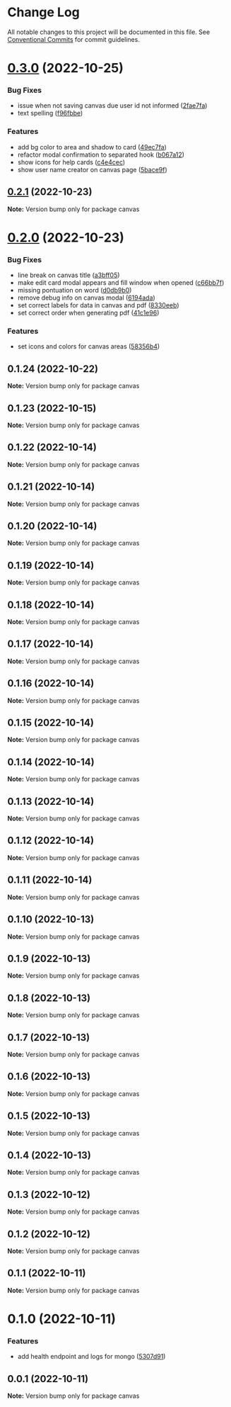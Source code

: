 # Change Log

All notable changes to this project will be documented in this file.
See [Conventional Commits](https://conventionalcommits.org) for commit guidelines.

# [0.3.0](https://github.com/rondymesquita/master-canvas/compare/v0.2.1...v0.3.0) (2022-10-25)


### Bug Fixes

* issue when not saving canvas due user id not informed ([2fae7fa](https://github.com/rondymesquita/master-canvas/commit/2fae7fa9010551f26cdef99047bba30e1c65c498))
* text spelling ([f96fbbe](https://github.com/rondymesquita/master-canvas/commit/f96fbbeb1be3d31dccab386d57865e1bf8db02a2))


### Features

* add bg color to area and shadow to card ([49ec7fa](https://github.com/rondymesquita/master-canvas/commit/49ec7fa336359378b552338c06da9e1690ca3904))
* refactor modal confirmation to separated hook ([b067a12](https://github.com/rondymesquita/master-canvas/commit/b067a12bfde522ddcff967a9de7cf27da6cd5aee))
* show icons for help cards ([c4e4cec](https://github.com/rondymesquita/master-canvas/commit/c4e4ceccffe23ef60607cb9e85ded94d928b7ff9))
* show user name creator on canvas page ([5bace9f](https://github.com/rondymesquita/master-canvas/commit/5bace9fb0f50f5d4c16c1eaa092b6a07cd909ee7))





## [0.2.1](https://github.com/rondymesquita/master-canvas/compare/v0.2.0...v0.2.1) (2022-10-23)

**Note:** Version bump only for package canvas





# [0.2.0](https://github.com/rondymesquita/master-canvas/compare/v0.1.24...v0.2.0) (2022-10-23)


### Bug Fixes

* line break on canvas title ([a3bff05](https://github.com/rondymesquita/master-canvas/commit/a3bff053054dcebbd501e2d1f0d36dcad5327137))
* make edit card modal appears and fill window when opened ([c66bb7f](https://github.com/rondymesquita/master-canvas/commit/c66bb7f79f564dd0792302c0ca7a4381c8949131))
* missing pontuation on word ([d0db9b0](https://github.com/rondymesquita/master-canvas/commit/d0db9b0dec2cccfc34a6771adde44b32052ffe80))
* remove debug info on canvas modal ([6194ada](https://github.com/rondymesquita/master-canvas/commit/6194adac0a920756be77aa5620bb82241f31fe8d))
* set correct labels for data in canvas and pdf ([8330eeb](https://github.com/rondymesquita/master-canvas/commit/8330eeb2cf8029af42cb38c6bd43a6ca5f5f5a29))
* set correct order when generating pdf ([41c1e96](https://github.com/rondymesquita/master-canvas/commit/41c1e967be890e5318b029c39cb2178ed8a2b765))


### Features

* set icons and colors for canvas areas ([58356b4](https://github.com/rondymesquita/master-canvas/commit/58356b474813284ba4483d1701bd6d91e792d6a9))





## 0.1.24 (2022-10-22)

**Note:** Version bump only for package canvas





## 0.1.23 (2022-10-15)

**Note:** Version bump only for package canvas





## 0.1.22 (2022-10-14)

**Note:** Version bump only for package canvas





## 0.1.21 (2022-10-14)

**Note:** Version bump only for package canvas





## 0.1.20 (2022-10-14)

**Note:** Version bump only for package canvas





## 0.1.19 (2022-10-14)

**Note:** Version bump only for package canvas





## 0.1.18 (2022-10-14)

**Note:** Version bump only for package canvas





## 0.1.17 (2022-10-14)

**Note:** Version bump only for package canvas





## 0.1.16 (2022-10-14)

**Note:** Version bump only for package canvas





## 0.1.15 (2022-10-14)

**Note:** Version bump only for package canvas





## 0.1.14 (2022-10-14)

**Note:** Version bump only for package canvas





## 0.1.13 (2022-10-14)

**Note:** Version bump only for package canvas





## 0.1.12 (2022-10-14)

**Note:** Version bump only for package canvas





## 0.1.11 (2022-10-14)

**Note:** Version bump only for package canvas





## 0.1.10 (2022-10-13)

**Note:** Version bump only for package canvas





## 0.1.9 (2022-10-13)

**Note:** Version bump only for package canvas





## 0.1.8 (2022-10-13)

**Note:** Version bump only for package canvas





## 0.1.7 (2022-10-13)

**Note:** Version bump only for package canvas





## 0.1.6 (2022-10-13)

**Note:** Version bump only for package canvas





## 0.1.5 (2022-10-13)

**Note:** Version bump only for package canvas





## 0.1.4 (2022-10-13)

**Note:** Version bump only for package canvas





## 0.1.3 (2022-10-12)

**Note:** Version bump only for package canvas





## 0.1.2 (2022-10-12)

**Note:** Version bump only for package canvas





## 0.1.1 (2022-10-11)

**Note:** Version bump only for package canvas





# 0.1.0 (2022-10-11)


### Features

* add health endpoint and logs for mongo ([5307d91](https://github.com/rondymesquita/master-canvas/commit/5307d91c85b5ef6cc5aad7ec5752593dfa154591))





## 0.0.1 (2022-10-11)

**Note:** Version bump only for package canvas
